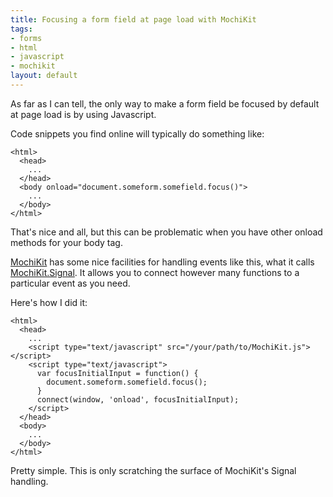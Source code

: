 ```yaml
--- 
title: Focusing a form field at page load with MochiKit
tags: 
- forms
- html
- javascript
- mochikit
layout: default
---
```

As far as I can tell, the only way to make a form field be focused by default at page load is by using Javascript.

Code snippets you find online will typically do something like:

<pre><code class="html">&lt;html&gt;
  &lt;head&gt;
    ...
  &lt;/head&gt;
  &lt;body onload=&quot;document.someform.somefield.focus()&quot;&gt;
    ...
  &lt;/body&gt;
&lt;/html&gt;</code></pre>

That's nice and all, but this can be problematic when you have other onload methods for your body tag.

[MochiKit](http://www.mochikit.com/) has some nice facilities for handling events like this, what it calls [MochiKit.Signal](http://www.mochikit.com/doc/html/MochiKit/Signal.html). It allows you to connect however many functions to a particular event as you need.

Here's how I did it:

<pre><code class="html">&lt;html&gt;
  &lt;head&gt;
    ...
    &lt;script type=&quot;text/javascript&quot; src=&quot;/your/path/to/MochiKit.js&quot;&gt;&lt;/script&gt;
    &lt;script type=&quot;text/javascript&quot;&gt;
      var focusInitialInput = function() {
        document.someform.somefield.focus();
      }
      connect(window, &#39;onload&#39;, focusInitialInput);
    &lt;/script&gt;
  &lt;/head&gt;
  &lt;body&gt;
    ...
  &lt;/body&gt;
&lt;/html&gt;</code></pre>
  
Pretty simple. This is only scratching the surface of MochiKit's Signal handling.
